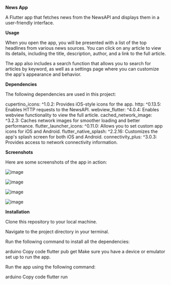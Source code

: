 **News App**


A Flutter app that fetches news from the NewsAPI and displays them in a user-friendly interface.


**Usage**


When you open the app, you will be presented with a list of the top headlines from various news sources. You can click on any article to view its details, including the title, description, author, and a link to the full article.

The app also includes a search function that allows you to search for articles by keyword, as well as a settings page where you can customize the app's appearance and behavior.

**Dependencies**


The following dependencies are used in this project:

cupertino_icons: ^1.0.2: Provides iOS-style icons for the app.
http: ^0.13.5: Enables HTTP requests to the NewsAPI.
webview_flutter: ^4.0.4: Enables webview functionality to view the full article.
cached_network_image: ^3.2.3: Caches network images for smoother loading and better performance.
flutter_launcher_icons: ^0.11.0: Allows you to set custom app icons for iOS and Android.
flutter_native_splash: ^2.2.16: Customizes the app's splash screen for both iOS and Android.
connectivity_plus: ^3.0.3: Provides access to network connectivity information.


**Screenshots**


Here are some screenshots of the app in action:

![image](https://user-images.githubusercontent.com/104342138/228847493-c04de752-8a2e-4cf2-83e2-5170b76f0550.png)

![image](https://user-images.githubusercontent.com/104342138/228845131-1e5527ab-dae3-48fc-ab13-6d08758a1257.png)

![image](https://user-images.githubusercontent.com/104342138/228845278-b1499d29-92da-4623-8fd9-ae153422995f.png)

![image](https://user-images.githubusercontent.com/104342138/228845403-cae7da87-98a1-450c-87c2-ca50b913b6ec.png)



**Installation**


Clone this repository to your local machine.

Navigate to the project directory in your terminal.

Run the following command to install all the dependencies:

arduino
Copy code
flutter pub get
Make sure you have a device or emulator set up to run the app.

Run the app using the following command:

arduino
Copy code
flutter run
